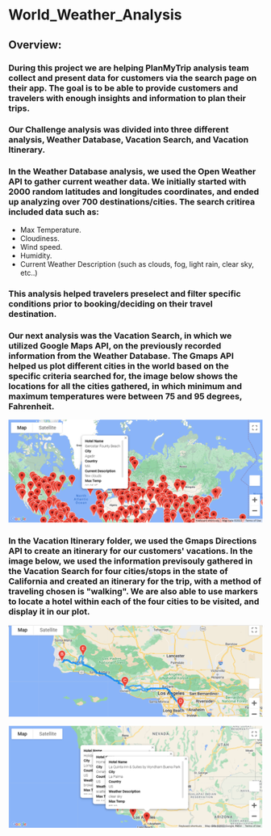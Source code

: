 # World_Weather_Analysis

## Overview:

### During this project we are helping PlanMyTrip analysis team collect and present data for customers via the search page on their app. The goal is to be able to provide customers and travelers with enough insights and information to plan their trips.
### Our Challenge analysis was divided into three different analysis, Weather Database, Vacation Search, and Vacation Itinerary.


### In the Weather Database analysis, we used the Open Weather API to gather current weather data. We initially started with 2000 random latitudes and longitudes coordinates, and ended up analyzing over 700 destinations/cities. The search critirea included data such as:

* Max Temperature.
* Cloudiness.
* Wind speed.
* Humidity.
* Current Weather Description (such as clouds, fog, light rain, clear sky, etc..)

### This analysis helped travelers preselect and filter specific conditions prior to booking/deciding on their travel destination.


### Our next analysis was the Vacation Search, in which we utilized Google Maps API, on the previously recorded information from the Weather Database. The Gmaps API helped us plot different cities in the world based on the specific criteria searched for, the image below shows the locations for all the cities gathered, in which minimum and maximum temperatures were between 75 and 95 degrees, Fahrenheit.

![](Vacation_Search/WeatherPy_vacation_map.PNG)


### In the Vacation Itinerary folder, we used the Gmaps Directions API to create an itinerary for our customers' vacations. In the image below, we used the information previsouly gathered in the Vacation Search for four cities/stops in the state of California and created an itinerary for the trip, with a method of traveling chosen is "walking". We are also able to use markers to locate a hotel within each of the four cities to be visited, and display it in our plot.

![](Vacation_Itinerary/WeatherPy_travel_map.PNG)

![](Vacation_Itinerary/CaptureWeatherPy_travel_map_markers.PNG)